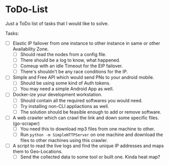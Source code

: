# ToDo-List
Just a ToDo list of tasks that I would like to solve.

Tasks: 
- [ ] Elastic IP failover from one instance to other instance in same or other Availability Zone.
  - [ ] Should read the nodes from a config file. 
  - [ ] There should be a log to know, what happened. 
  - [ ] Comeup with an idle Timeout for the EIP failover.
  - [ ] There's shouldn't be any race conditions for the IP.

- [ ] Simple and Free API which would send PNs to your android mobile.
  - [ ] Should be using some kind of Auth tokens.
  - [ ] You may need a simple Android App as well. 

- [ ] Docker-ize your development workstation.
  - [ ] Should contain all the required softwares you would need.
  - [ ] Try installing non-CLI appliactions as well.
  - [ ] The solution should be feasible enough to add or remove software. 

- [ ] A web crawler which can crawl the link and down some specific files.(go-scraper)
  - [ ] You need this to download mp3 files from one machine to other.
  - [ ] Run `python -m SimpleHTTPServer` on one machine and download the files to other machines using this crawler.

- [ ] A script to read the live logs and find the unique IP addresses and maps them to Geo-Locations.
  - [ ] Send the collected data to some tool or built one. Kinda heat map?
